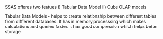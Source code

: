 SSAS offeres two featues
  i) Tabular Data Model
  ii) Cube OLAP models

Tabular Data Models - helps to create relationship between different tables from diffferent databases. 
It has in memory processsing which makes calculations and queries faster.
It has good compression which helps better storage
